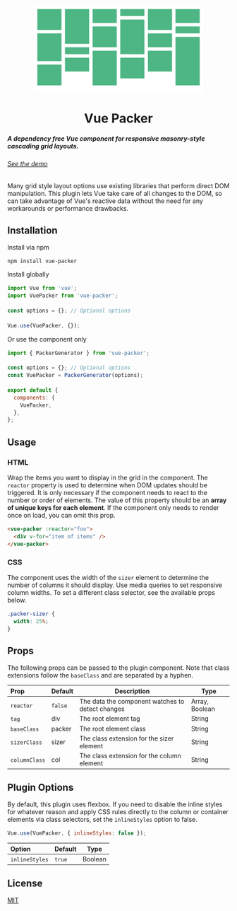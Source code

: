 <p align="center">
  <img width="384" src="https://github.com/rdunk/vue-packer/blob/master/grid.png" alt="Vue Packer">
</p>

<h1 align="center">Vue Packer</h1>

##### A dependency free Vue component for responsive masonry-style cascading grid layouts.

###### [See the demo](https://rdunk.github.io/vue-packer)

Many grid style layout options use existing libraries that perform direct DOM manipulation. This plugin lets Vue take care of all changes to the DOM, so can take advantage of Vue's reactive data without the need for any workarounds or performance drawbacks.

## Installation

Install via npm

```
npm install vue-packer
```

Install globally

```js
import Vue from 'vue';
import VuePacker from 'vue-packer';

const options = {}; // Optional options

Vue.use(VuePacker, {});
```

Or use the component only

```js
import { PackerGenerator } from 'vue-packer';

const options = {}; // Optional options
const VuePacker = PackerGenerator(options);

export default {
  components: {
    VuePacker,
  },
};
```

## Usage

### HTML

Wrap the items you want to display in the grid in the component. The `reactor` property is used to determine when DOM updates should be triggered. It is only necessary if the component needs to react to the number or order of elements. The value of this property should be an **array of unique keys for each element**. If the component only needs to render once on load, you can omit this prop.

```html
<vue-packer :reactor="foo">
  <div v-for="item of items" />
</vue-packer>
```

### CSS

The component uses the width of the `sizer` element to determine the number of columns it should display. Use media queries to set responsive column widths. To set a different class selector, see the available props below.

```css
.packer-sizer {
  width: 25%;
}
```

## Props

The following props can be passed to the plugin component. Note that class extensions follow the `baseClass` and are separated by a hyphen.

| Prop          | Default | Description                                      | Type           |
| :------------ | ------- | ------------------------------------------------ | -------------- |
| `reactor`     | `false` | The data the component watches to detect changes | Array, Boolean |
| `tag`         | div     | The root element tag                             | String         |
| `baseClass`   | packer  | The root element class                           | String         |
| `sizerClass`  | sizer   | The class extension for the sizer element        | String         |
| `columnClass` | col     | The class extension for the column element       | String         |

## Plugin Options

By default, this plugin uses flexbox. If you need to disable the inline styles for whatever reason and apply CSS rules directly to the column or container elements via class selectors, set the `inlineStyles` option to false.

```js
Vue.use(VuePacker, { inlineStyles: false });
```

| Option         | Default | Type    |
| :------------- | ------- | ------- |
| `inlineStyles` | `true`  | Boolean |

## License

[MIT](http://opensource.org/licenses/MIT)
